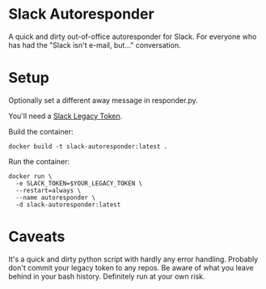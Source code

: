 # Slack Autoresponder

A quick and dirty out-of-office autoresponder for Slack. For everyone who has had the "Slack isn't e-mail, but..." conversation.

# Setup

Optionally set a different away message in responder.py.

You'll need a [Slack Legacy Token](https://api.slack.com/custom-integrations/legacy-tokens).

Build the container:

    docker build -t slack-autoresponder:latest .

Run the container:

    docker run \
      -e SLACK_TOKEN=$YOUR_LEGACY_TOKEN \
      --restart=always \
      --name autoresponder \
      -d slack-autoresponder:latest

# Caveats

It's a quick and dirty python script with hardly any error handling. Probably don't commit your legacy token to any repos. Be aware of what you leave behind in your bash history. Definitely run at your own risk.
